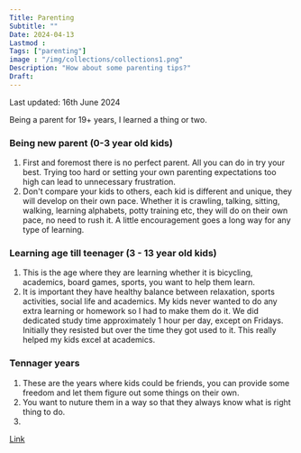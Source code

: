 ```yaml
---
Title: Parenting
Subtitle: ""
Date: 2024-04-13
Lastmod : 
Tags: ["parenting"]
image : "/img/collections/collections1.png"
Description: "How about some parenting tips?"
Draft: 
---
```

Last updated: 16th June 2024

Being a parent for 19+ years, I learned a thing or two.
     
    
### Being new parent (0-3 year old kids)  
>  
1) First and foremost there is no perfect parent. All you can do in try your best. Trying too hard or setting your own parenting expectations too high can lead to unnecessary frustration.  
2) Don't compare your kids to others, each kid is different and unique, they will develop on their own pace. Whether it is crawling, talking, sitting, walking, learning alphabets, potty training etc, they will do on their own pace, no need to rush it. A little encouragement goes a long way for any type of learning. 
 
### Learning age till teenager (3 - 13 year old kids)  
1) This is the age where they are learning whether it is bicycling, academics, board games, sports, you want to help them learn.  
2) It is important they have healthy balance between relaxation, sports activities, social life and academics. My kids never wanted to do any extra learning or homework so I had to make them do it. We did dedicated study time approximately 1 hour per day, except on Fridays. Initially they resisted but over the time they got used to it. This really helped my kids excel at academics.

### Tennager years
1) These are the years where kids could be friends, you can provide some freedom and let them figure out some things on their own.  
2) You want to nuture them in a way so that they always know what is right thing to do. 
3) 
   
[Link](https://www.swyx.io/learn-in-public/)